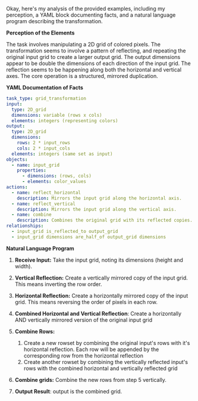 Okay, here's my analysis of the provided examples, including my perception, a YAML block documenting facts, and a natural language program describing the transformation.

**Perception of the Elements**

The task involves manipulating a 2D grid of colored pixels. The transformation seems to involve a pattern of reflecting, and repeating the original input grid to create a larger output grid. The output dimensions appear to be double the dimensions of each direction of the input grid. The reflection seems to be happening along both the horizontal and vertical axes. The core operation is a structured, mirrored duplication.

**YAML Documentation of Facts**


```yaml
task_type: grid_transformation
input:
  type: 2D_grid
  dimensions: variable (rows x cols)
  elements: integers (representing colors)
output:
  type: 2D_grid
  dimensions:
    rows: 2 * input_rows
    cols: 2 * input_cols
  elements: integers (same set as input)
objects:
  - name: input_grid
    properties:
      - dimensions: (rows, cols)
      - elements: color_values
actions:
  - name: reflect_horizontal
    description: Mirrors the input grid along the horizontal axis.
  - name: reflect_vertical
    description: Mirrors the input grid along the vertical axis.
  - name: combine
    description: Combines the original grid with its reflected copies.
relationships:
  - input_grid is_reflected_to output_grid
  - input_grid dimensions are_half_of output_grid dimensions
```


**Natural Language Program**

1.  **Receive Input:** Take the input grid, noting its dimensions (height and width).

2.  **Vertical Reflection:** Create a vertically mirrored copy of the input grid. This means inverting the row order.

3.  **Horizontal Reflection:** Create a horizontally mirrored copy of the input grid. This means reversing the order of pixels in each row.

4. **Combined Horizontal and Vertical Reflection**: Create a horizontally AND vertically mirrored version of the original input grid

5.  **Combine Rows:**
    1.  Create a new rowset by combining the original input's rows with it's horizontal reflection. Each row will be appended by the corresponding row from the horizontal reflection
    2.  Create another rowset by combining the vertically reflected input's rows with the combined horizontal and vertically reflected grid

6.  **Combine grids:** Combine the new rows from step 5 vertically.

7. **Output Result**: output is the combined grid.
